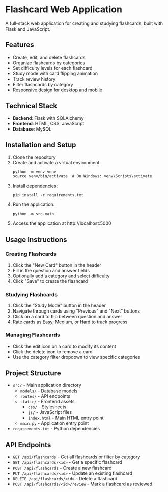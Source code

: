 # Flashcard Web Application

A full-stack web application for creating and studying flashcards, built with Flask and JavaScript.

## Features

- Create, edit, and delete flashcards
- Organize flashcards by categories
- Set difficulty levels for each flashcard
- Study mode with card flipping animation
- Track review history
- Filter flashcards by category
- Responsive design for desktop and mobile

## Technical Stack

- **Backend**: Flask with SQLAlchemy
- **Frontend**: HTML, CSS, JavaScript
- **Database**: MySQL

## Installation and Setup

1. Clone the repository
2. Create and activate a virtual environment:
   ```
   python -m venv venv
   source venv/bin/activate  # On Windows: venv\Scripts\activate
   ```
3. Install dependencies:
   ```
   pip install -r requirements.txt
   ```
4. Run the application:
   ```
   python -m src.main
   ```
5. Access the application at http://localhost:5000

## Usage Instructions

### Creating Flashcards

1. Click the "New Card" button in the header
2. Fill in the question and answer fields
3. Optionally add a category and select difficulty
4. Click "Save" to create the flashcard

### Studying Flashcards

1. Click the "Study Mode" button in the header
2. Navigate through cards using "Previous" and "Next" buttons
3. Click on a card to flip between question and answer
4. Rate cards as Easy, Medium, or Hard to track progress

### Managing Flashcards

- Click the edit icon on a card to modify its content
- Click the delete icon to remove a card
- Use the category filter dropdown to view specific categories

## Project Structure

- `src/` - Main application directory
  - `models/` - Database models
  - `routes/` - API endpoints
  - `static/` - Frontend assets
    - `css/` - Stylesheets
    - `js/` - JavaScript files
    - `index.html` - Main HTML entry point
  - `main.py` - Application entry point
- `requirements.txt` - Python dependencies

## API Endpoints

- `GET /api/flashcards` - Get all flashcards or filter by category
- `GET /api/flashcards/<id>` - Get a specific flashcard
- `POST /api/flashcards` - Create a new flashcard
- `PUT /api/flashcards/<id>` - Update an existing flashcard
- `DELETE /api/flashcards/<id>` - Delete a flashcard
- `POST /api/flashcards/<id>/review` - Mark a flashcard as reviewed
